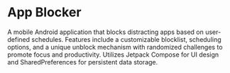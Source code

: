 # App Blocker
A mobile Android application that blocks distracting apps based on user-defined schedules. Features include a customizable blocklist, scheduling options, and a unique unblock mechanism with randomized challenges to promote focus and productivity. Utilizes Jetpack Compose for UI design and SharedPreferences for persistent data storage.

